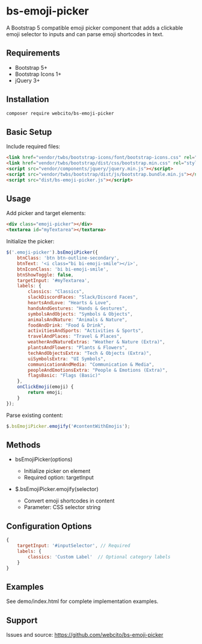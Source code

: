 # bs-emoji-picker

A Bootstrap 5 compatible emoji picker component that adds a clickable emoji selector to inputs and can parse emoji
shortcodes in text.

## Requirements

- Bootstrap 5+
- Bootstrap Icons 1+
- jQuery 3+

## Installation

```bash
composer require webcito/bs-emoji-picker
```

## Basic Setup

Include required files:

```html
<link href="vendor/twbs/bootstrap-icons/font/bootstrap-icons.css" rel="stylesheet">
<link href="vendor/twbs/bootstrap/dist/css/bootstrap.min.css" rel="stylesheet">
<script src="vendor/components/jquery/jquery.min.js"></script>
<script src="vendor/twbs/bootstrap/dist/js/bootstrap.bundle.min.js"></script>
<script src="dist/bs-emoji-picker.js"></script>
```

## Usage

Add picker and target elements:

```html
<div class="emoji-picker"></div>
<textarea id="myTextarea"></textarea>
```

Initialize the picker:

```javascript
$('.emoji-picker').bsEmojiPicker({
    btnClass: 'btn btn-outline-secondary',
    btnText: '<i class="bi bi-emoji-smile"></i>',
    btnIconClass: 'bi bi-emoji-smile',
    btnShowToggle: false,
    targetInput: '#myTextarea',
    labels: {
        classics: "Classics",
        slackDiscordFaces: "Slack/Discord Faces",
        heartsAndLove: "Hearts & Love",
        handsAndGestures: "Hands & Gestures",
        symbolsAndObjects: "Symbols & Objects",
        animalsAndNature: "Animals & Nature",
        foodAndDrink: "Food & Drink",
        activitiesAndSports: "Activities & Sports",
        travelAndPlaces: "Travel & Places",
        weatherAndNatureExtras: "Weather & Nature (Extra)",
        plantsAndFlowers: "Plants & Flowers",
        techAndObjectsExtra: "Tech & Objects (Extra)",
        uiSymbolsExtra: "UI Symbols",
        communicationAndMedia: "Communication & Media",
        peopleAndEmotionsExtra: "People & Emotions (Extra)",
        flagsBasic: "Flags (Basic)"
    },
    onClickEmoji(emoji) {
        return emoji;
    }
});
```

Parse existing content:

```javascript
$.bsEmojiPicker.emojify('#contentWithEmojis');
```

## Methods

- bsEmojiPicker(options)
    - Initialize picker on element
    - Required option: targetInput

- $.bsEmojiPicker.emojify(selector)
    - Convert emoji shortcodes in content
    - Parameter: CSS selector string

## Configuration Options

```javascript
{
    targetInput: '#inputSelector', // Required
    labels: {
        classics: 'Custom Label'  // Optional category labels
    }
}
```

## Examples

See demo/index.html for complete implementation examples.

## Support

Issues and source: https://github.com/webcito/bs-emoji-picker
